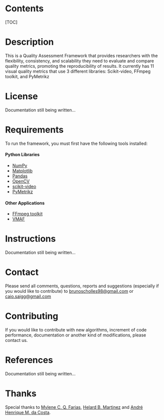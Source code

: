 # Contents

[TOC]

# Description
This is a Quality Assessment Framework that provides researchers with the flexibility, consistency, and scalability they need to evaluate and compare quality metrics, promoting the reproducibility of results. It currently has 11 visual quality metrics that use 3 different libraries: Scikit-video, FFmpeg toolkit, and PyMetrikz

# License

Documentation still being written...

# Requirements

To run the framework, you must first have the following tools installed:

#### Python Libraries

- [NumPy](https://numpy.org/)
- [Matplotlib](https://matplotlib.org/stable/users/installing/index.html)
- [Pandas](https://pandas.pydata.org/)
- [OpenCV](https://docs.opencv.org/4.x/d6/d00/tutorial_py_root.html)
- [scikit-video](http://www.scikit-video.org/stable/)
- [PyMetrikz](https://gitlab.com/gpds-unb/pymetrikz)

#### Other Applications
- [FFmpeg toolkit](https://ffmpeg.org/)
- [VMAF](https://github.com/Netflix/vmaf)

# Instructions

Documentation still being written...

# Contact

Please send all comments, questions, reports and suggestions (especially if you would like to contribute) to brunoscholles98@gmail.com or  caio.saigg@gmail.com

# Contributing

If you would like to contribute with new algorithms, increment of code performance, documentation or another kind of modifications, please contact us.

# References

Documentation still being written…

# Thanks

Special thanks to [Mylene C. Q. Farias](http://www.ene.unb.br/mylene/), [Helard B. Martinez](https://people.ucd.ie/helard.becerra) and [André Henrique M. da Costa](https://www.escavador.com/sobre/277751988/andre-henrique-macedo-da-costa).